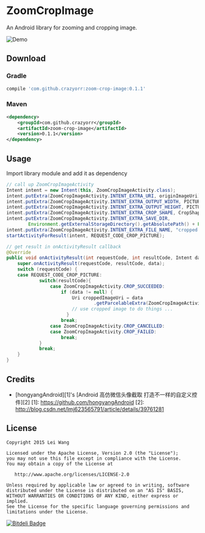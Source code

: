 # ZoomCropImage
An Android library for zooming and cropping image.

![Demo](https://github.com/CrazyOrr/ZoomCropImage/blob/master/screenshots/demo.gif)

## Download
### Gradle
```gradle
compile 'com.github.crazyorr:zoom-crop-image:0.1.1'
```

### Maven
```xml
<dependency>
    <groupId>com.github.crazyorr</groupId>
    <artifactId>zoom-crop-image</artifactId>
    <version>0.1.1</version>
</dependency>
```

## Usage
Import library module and add it as dependency
```java
// call up ZoomCropImageActivity
Intent intent = new Intent(this, ZoomCropImageActivity.class);
intent.putExtra(ZoomCropImageActivity.INTENT_EXTRA_URI, originImageUri);
intent.putExtra(ZoomCropImageActivity.INTENT_EXTRA_OUTPUT_WIDTH, PICTURE_WIDTH);
intent.putExtra(ZoomCropImageActivity.INTENT_EXTRA_OUTPUT_HEIGHT, PICTURE_HEIGHT);
intent.putExtra(ZoomCropImageActivity.INTENT_EXTRA_CROP_SHAPE, CropShape.SHAPE_OVAL);   //optional
intent.putExtra(ZoomCropImageActivity.INTENT_EXTRA_SAVE_DIR,
        Environment.getExternalStorageDirectory().getAbsolutePath() + File.separator + getPackageName());   //optional
intent.putExtra(ZoomCropImageActivity.INTENT_EXTRA_FILE_NAME, "cropped.png");   //optional
startActivityForResult(intent, REQUEST_CODE_CROP_PICTURE);

// get result in onActivityResult callback
@Override
public void onActivityResult(int requestCode, int resultCode, Intent data) {
    super.onActivityResult(requestCode, resultCode, data);
    switch (requestCode) {
    case REQUEST_CODE_CROP_PICTURE:
            switch(resultCode){
                case ZoomCropImageActivity.CROP_SUCCEEDED:
                    if (data != null) {
                        Uri croppedImageUri = data
                                .getParcelableExtra(ZoomCropImageActivity.INTENT_EXTRA_URI);
                        // use cropped image to do things ...
                      }
                    break;
                case ZoomCropImageActivity.CROP_CANCELLED:
                case ZoomCropImageActivity.CROP_FAILED:
                    break;
            }
            break;
    }
}
```

## Credits
* [hongyangAndroid][1]'s [Android 高仿微信头像截取 打造不一样的自定义控件][2]
[1]: https://github.com/hongyangAndroid
[2]: http://blog.csdn.net/lmj623565791/article/details/39761281

## License

    Copyright 2015 Lei Wang

    Licensed under the Apache License, Version 2.0 (the "License");
    you may not use this file except in compliance with the License.
    You may obtain a copy of the License at

       http://www.apache.org/licenses/LICENSE-2.0

    Unless required by applicable law or agreed to in writing, software
    distributed under the License is distributed on an "AS IS" BASIS,
    WITHOUT WARRANTIES OR CONDITIONS OF ANY KIND, either express or implied.
    See the License for the specific language governing permissions and
    limitations under the License.


[![Bitdeli Badge](https://d2weczhvl823v0.cloudfront.net/CrazyOrr/zoomcropimage/trend.png)](https://bitdeli.com/free "Bitdeli Badge")

